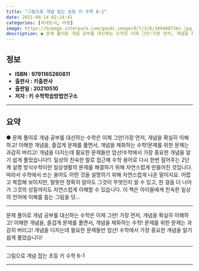```yaml
---
title: "그림으로 개념 잡는 초등 키 수학 6-1"
date: 2021-08-14 02:24:41
categories: [국내도서, 아동]
image: https://bimage.interpark.com/goods_image/8/7/3/6/349448736s.jpg
description: ● 문제 풀이로 개념 공부를 대신하는 수학은 이제 그만!가장 먼저, 개념을 확실히 이해하고! 이해한 개념을, 즐겁게 문제를 풀면서, 개념을 체화하는 수학!문제를 위한 문제는 과감히 버리고! 개념을 다지는데 필요한 문제들만 엄선!수학에서 가장 중요한 개념을 알기 쉽게 풀었습니다!1. 일
---
```


## **정보**

- **ISBN : 9791165260811**
- **출판사 : 키출판사**
- **출판일 : 20210510**
- **저자 : 키 수학학습방법연구소**

------



## **요약**

●  문제 풀이로 개념 공부를 대신하는 수학은 이제 그만!가장 먼저, 개념을 확실히 이해하고! 이해한 개념을, 즐겁게 문제를 풀면서, 개념을 체화하는 수학!문제를 위한 문제는 과감히 버리고! 개념을 다지는데 필요한 문제들만 엄선!수학에서 가장 중요한 개념을 알기 쉽게 풀었습니다!1. 일상의 친숙한 말로 접근해 수학 용어로 다시 한번 짚어주는 2단계 설명 방식수학이란 일상생활의 문제를 해결하기 위해 자연스럽게 만들어진 것입니다. 따라서 수학에서 쓰는 용어도 어떤 것을 설명하기 위해 자연스럽게 나온 말이지요. 어렵고 복잡해 보이지만, 말뜻만 정확히 알아도 그것이 무엇인지 알 수 있고, 한 걸음 더 나아가 그것의 성질까지도 자연스럽게 이해할 수 있습니다. 이 책은 아이들에게 친숙한 일상의 언어에 이해를 돕는 그림을 덧...

------

문제 풀이로 개념 공부를 대신하는 수학은 이제 그만!
가장 먼저, 개념을 확실히 이해하고! 
이해한 개념을, 즐겁게 문제를 풀면서, 개념을 체화하는 수학!
문제를 위한 문제는 과감히 버리고! 
개념을 다지는데 필요한 문제들만 엄선!
수학에서 가장 중요한 개념을 알기 쉽게 풀었습니다!

------


그림으로 개념 잡는 초등 키 수학 6-1 

------


